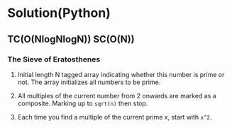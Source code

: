 # Solution(Python)

## TC(O(NlogNlogN)) SC(O(N))

### The Sieve of Eratosthenes
1. Initial length N tagged array indicating whether this number is prime or not. The array initializes all numbers to be prime.

2. All multiples of the current number from 2 onwards are marked as a composite. Marking up to `sqrt(n)` then stop.

3. Each time you find a multiple of the current prime x, start with `x^2`.
